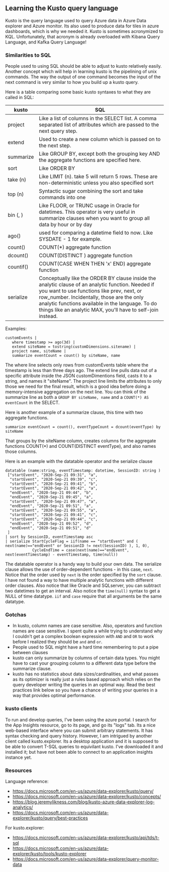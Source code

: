 ## Learning the Kusto query language
Kusto is the query language used to query Azure data in Azure Data explorer and Azure monitor.  Its also used to produce data for tiles in azure dashboards, which is why we needed it.
Kusto is sometimes acronymized to KQL. Unfortunately, that acronym is already overloaded with Kibana Query Language, and Kafka Query Language!

### Similarities to SQL
People used to using SQL should be able to adjust to kusto relatively easily. Another concept which will help in learning kusto is the pipelining of unix commands. The way the output of one command becomes the input of the next command is very similar to how you build up a kusto query.

Here is a table comparing some basic kusto syntaxes to what they are called in SQL:

| **kusto** | **SQL**       |
|---------|-------------|
| project | Like a list of columns in the SELECT list.  A comma separated list of attributes which are passed to the next query step. |
| extend | Used to create a new column which is passed on to the next step. |
| summarize | Like GROUP BY, except both the grouping key AND the aggregate functions are specified here. |
| sort | Like ORDER BY |
| take (n) | Like LIMIT (n).  take 5 will return 5 rows.  These are non-deterministic unless you also specified sort |  
| top (n) | Syntactic sugar combining the sort and take commands into one |
| bin (<column>, <interval>) | Like FLOOR, or TRUNC usage in Oracle for datetimes.  This operator is very useful in summarize clauses when you want to group all data by hour or by day |
| ago(<interval>) | used for comparing a datetime field to now.  Like SYSDATE - 1 for example. |
| count() | COUNT(*) aggregate function |
| dcount(<column>) | COUNT(DISTINCT <column>) aggregate function |
| countif(<expression>) | COUNT(CASE WHEN <expression> THEN 'x' END) aggregate function |
| serialize | Conceptually like the ORDER BY clause inside the analytic clause of an analytic function.  Needed if you want to use functions like prev, next, or row_number. Incidentally, those are the only analytic functions available in the language. To do things like an analytic MAX, you'll have to self-join instead.  |


Examples:
```
customEvents |
   where timestamp >= ago(3d) |
   extend siteName = tostring(customDimensions.sitename) |
   project name, siteName |
   summarize eventCount = count() by siteName, name
```

The where line selects only rows from customEvents table where the timestamp is less than three days ago.
The extend line pulls data out of a specific attribute inside the JSON customDimentions field, casts it to a string, and names it "siteName". The project line limits the attributes to only those we need for the final result, which is a good idea before doing a memory-intensive aggregation on the next line.  You can think of the summarize line as both a `GROUP BY siteName, name` and a `COUNT(*) AS eventCount` in the SELECT.

Here is another example of a summarize clause, this time with two aggregate functions.

```
summarize eventCount = count(), eventTypeCount = dcount(eventType) by siteName
```
That groups by the siteName column, creates columns for the aggregate functions COUNT(*) and COUNT(DISTINCT eventType), and also names those columns.

Here is an example with the datatable operator and the serialize clause

```
datatable (name:string, eventTimestamp: datetime, SessionID: string )
 ["startEvent", "2020-Sep-21 09:31", "a",
  "startEvent", "2020-Sep-21 09:39", "c",
  "startEvent", "2020-Sep-21 09:41", "b",
  "startEvent", "2020-Sep-21 09:42", "a",
  "endEvent", "2020-Sep-21 09:44", "b",
  "endEvent", "2020-Sep-21 09:45", "a",
  "startEvent", "2020-Sep-21 09:47", "a",
  "endEvent", "2020-Sep-21 09:51", "a",
  "startEvent", "2020-Sep-21 09:55", "a",
  "startEvent", "2020-Sep-21 09:41", "c",
  "startEvent", "2020-Sep-21 09:44", "c",
  "endEvent", "2020-Sep-21 09:52", "d",
  "endEvent", "2020-Sep-21 09:51", "d"
 ]
| sort by SessionID, eventTimestamp asc
| serialize StartCycleFlag = iif(name == "startEvent" and ( next(name)=="endEvent" or SessionID != next(SessionID) ), 1, 0),
            CycleEndTime = case(next(name)=="endEvent", next(eventTimestamp) - eventTimestamp, time(null))
```

The datatable operator is a handy way to build your own data.  The serialize clause allows the use of order-dependent functions - in this case, `next`. Notice that the order used by `next` is the order specified by the `sort` clause.  I have not found a way to have multiple analytic functions with different order clauses.  Also notice that like Oracle and SQLserver, you can subtract two datetimes to get an interval.  Also notice the `time(null)` syntax to get a NULL of time datatype.  `iif` and `case` require that all arguments be the same datatype.

### Gotchas
+ In kusto, column names are case sensitive.  Also, operators and function names are case sensitive.  I spent quite a while trying to understand why I couldn't get a complex boolean expression with `AND` and `OR` to work before I realized they should be `and` and `or`.
+ People used to SQL might have a hard time remembering to put a pipe between clauses
+ kusto can only summarize by columns of certain data types. You might have to cast your grouping column to a different data type before the summarize clause.
+ kusto has no statistics about data sizes/cardinalities, and what passes as its optimizer is really just a rules based approach which relies on the query developer writing the queries in an optimal way. Read the best practices link below so you have a chance of writing your queries in a way that provides optimal performance.

### kusto clients
To run and develop queries, I've been using the azure portal.  I search for the App Insights resource, go to its page, and go its "logs" tab.  Its a nice web-based interface where you can submit arbitrary statements.  It has syntax checking and query history.
However, I am intrigued by another client called kusto.explorer.  Its a desktop application and it is supposed to be able to convert T-SQL queries to equivilant kusto.  I've downloaded it and installed it; but have not been able to connect to an application insights instance yet.

### Resources
Language reference:
- https://docs.microsoft.com/en-us/azure/data-explorer/kusto/query/
- https://docs.microsoft.com/en-us/azure/data-explorer/kusto/concepts/
- https://blog.jeremylikness.com/blog/kusto-azure-data-explorer-log-analytics/
- https://docs.microsoft.com/en-us/azure/data-explorer/kusto/query/best-practices

For kusto.explorer:
- https://docs.microsoft.com/en-us/azure/data-explorer/kusto/api/tds/t-sql
- https://docs.microsoft.com/en-us/azure/data-explorer/kusto/tools/kusto-explorer
- https://docs.microsoft.com/en-us/azure/data-explorer/query-monitor-data

